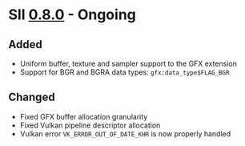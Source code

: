 # Sll [0.8.0] - Ongoing

## Added

- Uniform buffer, texture and sampler support to the GFX extension
- Support for BGR and BGRA data types: `gfx:data_type$FLAG_BGR`

## Changed

- Fixed GFX buffer allocation granularity
- Fixed Vulkan pipeline descriptor allocation
- Vulkan error `VK_ERROR_OUT_OF_DATE_KHR` is now properly handled

[0.8.0]: https://github.com/sl-lang/sll/compare/sll-v0.7.32...main
